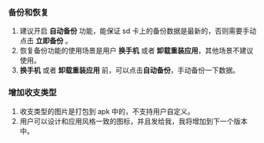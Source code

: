 ### 备份和恢复

1. 建议开启 <b>自动备份</b> 功能，能保证 sd 卡上的备份数据是最新的，否则需要手动点击 <b>立即备份</b> 。
2. 恢复备份功能的使用场景是用户 <b>换手机</b> 或者 <b>卸载重装应用</b>，其他场景不建议使用。
3. <b>换手机</b> 或者 <b>卸载重装应用</b> 前，可以点击<b>自动备份</b>，手动备份一下数据。

### 增加收支类型

1. 收支类型的图片是打包到 apk 中的，不支持用户自定义。
2. 用户可以设计和应用风格一致的图标，并且发给我，我将增加到下一个版本中。
